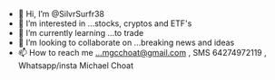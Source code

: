 - 👋 Hi, I’m @SilvrSurfr38
- 👀 I’m interested in ...stocks, cryptos and ETF's
- 🌱 I’m currently learning ...to trade
- 💞️ I’m looking to collaborate on ...breaking news and ideas
- 📫 How to reach me ...mgcchoat@gmail.com , SMS 64274972119 , Whatsapp/insta  Michael Choat

<!---
SilvrSurfr38/SilvrSurfr38 is a ✨ special ✨ repository because its `README.md` (this file) appears on your GitHub profile.
You can click the Preview link to take a look at your changes.
--->
